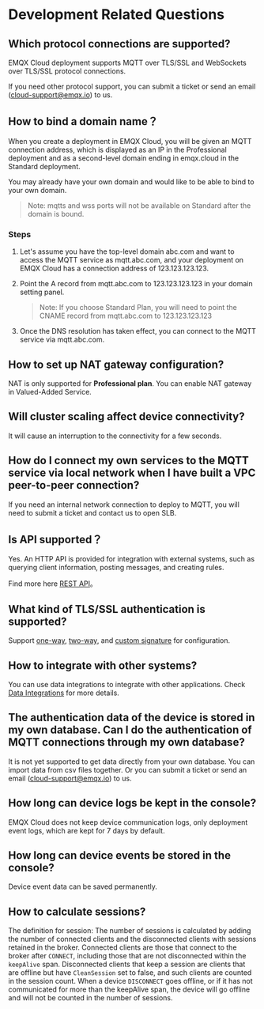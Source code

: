 # Development Related Questions

## Which protocol connections are supported?

EMQX Cloud deployment supports MQTT over TLS/SSL and WebSockets over TLS/SSL protocol connections.

If you need other protocol support, you can submit a ticket or send an email (cloud-support@emqx.io) to us.

## How to bind a domain name？

When you create a deployment in EMQX Cloud, you will be given an MQTT connection address, which is displayed as an IP in the Professional deployment and as a second-level domain ending in emqx.cloud in the Standard deployment.

You may already have your own domain and would like to be able to bind to your own domain.

> Note: mqtts and wss ports will not be available on Standard after the domain is bound.

### Steps

1. Let's assume you have the top-level domain abc.com and want to access the MQTT service as mqtt.abc.com, and your deployment on EMQX Cloud has a connection address of 123.123.123.123.

2. Point the A record from mqtt.abc.com to 123.123.123.123 in your domain setting panel.

    > Note: If you choose Standard Plan, you will need to point the CNAME record from mqtt.abc.com to 123.123.123.123

3. Once the DNS resolution has taken effect, you can connect to the MQTT service via mqtt.abc.com.

## How to set up NAT gateway configuration?

NAT is only supported for **Professional plan**. You can enable NAT gateway in Valued-Added Service.

## Will cluster scaling affect device connectivity?

It will cause an interruption to the connectivity for a few seconds.

## How do I connect my own services to the MQTT service via local network when I have built a VPC peer-to-peer connection?

If you need an internal network connection to deploy to MQTT, you will need to submit a ticket and contact us to open SLB.

## Is API supported？

Yes. An HTTP API is provided for integration with external systems, such as querying client information, posting messages, and creating rules.

Find more here [REST API](../api/api_overview.md)。

## What kind of TLS/SSL authentication is supported?

Support [one-way](../deployments/tls_ssl.md), [two-way](../deployments/tls_ssl.md), and [custom signature](../deployments/tls_ssl.md) for configuration.

## How to integrate with other systems?

You can use data integrations to integrate with other applications. Check [Data Integrations](../rule_engine/introduction.md) for more details.

## The authentication data of the device is stored in my own database. Can I do the authentication of MQTT connections through my own database?

It is not yet supported to get data directly from your own database. You can import data from csv files together. Or you can submit a ticket or send an email (cloud-support@emqx.io) to us.

## How long can device logs be kept in the console?

EMQX Cloud does not keep device communication logs, only deployment event logs, which are kept for 7 days by default.

## How long can device events be stored in the console?

Device event data can be saved permanently.

## How to calculate sessions?
The definition for session: The number of sessions is calculated by adding the number of connected clients and the disconnected clients with sessions retained in the broker. Connected clients are those that connect to the broker after `CONNECT`, including those that are not disconnected within the `keepAlive` span. Disconnected clients that keep a session are clients that are offline but have `CleanSession` set to false, and such clients are counted in the session count. When a device `DISCONNECT` goes offline, or if it has not communicated for more than the keepAlive span, the device will go offline and will not be counted in the number of sessions.

